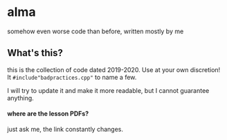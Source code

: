 # alma
somehow even worse code than before, written mostly by me

## What's this?
this is the collection of code dated 2019-2020. Use at your own discretion! It `#include"badpractices.cpp"` to name a few.  

I will try to update it and make it more readable, but I cannot guarantee anything.
#### where are the lesson PDFs?
just ask me, the link constantly changes.
